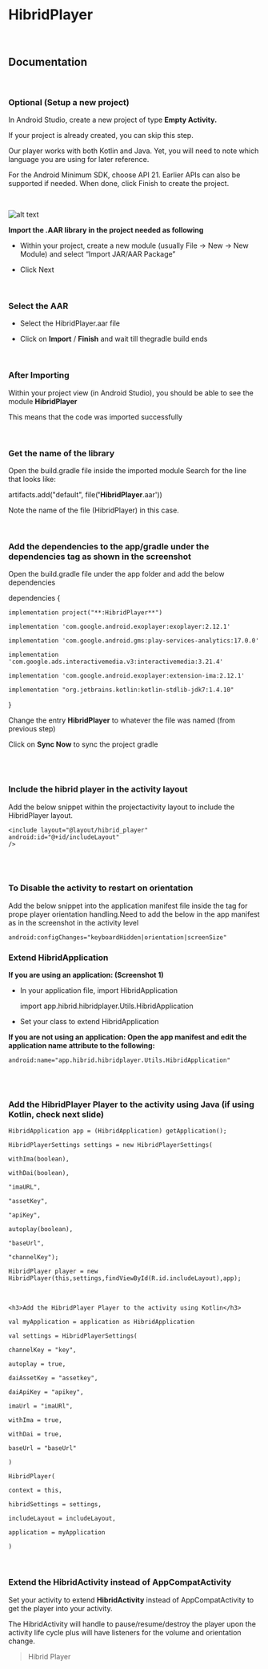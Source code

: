 

<h1>HibridPlayer</h1>
<br>
<h2>Documentation</h2>
<br>

<h3>Optional (Setup a new project)</h3>

In Android Studio, create a new project of type **Empty Activity.**

If your project is already created, you can skip this step.

Our player works with both Kotlin and Java. Yet, you will need to note which language you are using for later reference.

For the Android Minimum SDK, choose API 21. Earlier APIs can also be supported if needed. When done, click Finish to create the project.

<br>


![alt text](https://github.com/hibridmedia/hiplayer-android/edit/main/readmeimages/1.png)



**Import the .AAR library in the project needed as following**

* Within your project, create a new module (usually File -> New -> New Module) and select “Import JAR/AAR Package”

* Click Next

<br>

<h3>Select the AAR</h3>

* Select the HibridPlayer.aar file

* Click on **Import** / **Finish** and wait till thegradle build ends

<br>

<h3>After Importing</h3>


Within your project view (in Android Studio), you should be able to see the module **HibridPlayer**

This means that the code was imported successfully

<br>

<h3>Get the name of the library</h3>

Open the build.gradle file inside the imported module Search for the line that looks like:

artifacts.add("default", file(**'HibridPlayer**.aar'))

Note the name of the file (HibridPlayer) in this case.

<br>

<h3>Add the dependencies to the app/gradle under the dependencies tag as shown in the screenshot</h3>

 Open the build.gradle file under the app folder and add the below dependencies

dependencies {

	implementation project("**:HibridPlayer**")

	implementation 'com.google.android.exoplayer:exoplayer:2.12.1'

	implementation 'com.google.android.gms:play-services-analytics:17.0.0'

	implementation 'com.google.ads.interactivemedia.v3:interactivemedia:3.21.4'

	implementation 'com.google.android.exoplayer:extension-ima:2.12.1'

	implementation "org.jetbrains.kotlin:kotlin-stdlib-jdk7:1.4.10"

}

Change the entry **HibridPlayer** to whatever the file was named (from previous step)

Click on **Sync Now** to sync the project gradle


<br>
<br>


<h3>Include the hibrid player in the activity layout</h3>

Add the below snippet within the projectactivity layout to include the HibridPlayer layout.

	<include layout="@layout/hibrid_player"
	android:id="@+id/includeLayout"
	/>


<br><br>

<h3>To Disable the activity to restart on orientation</h3>

Add the below snippet into the application manifest file inside the <activity> tag for prope player orientation handling.Need to add the below in the app manifest as in the screenshot in the activity level

	android:configChanges="keyboardHidden|orientation|screenSize"


<h3>Extend HibridApplication</h3>

**If you are using an application: (Screenshot 1)**

- In your application file, import HibridApplication

	import app.hibrid.hibridplayer.Utils.HibridApplication

-  Set your class to extend HibridApplication

**If you are not using an application: Open the app manifest and edit the application name attribute to the following:**

	android:name="app.hibrid.hibridplayer.Utils.HibridApplication"



<br><br>
	
<h3>Add the HibridPlayer Player to the activity using Java (if using Kotlin, check next slide)</h3>

	HibridApplication app = (HibridApplication) getApplication();

	HibridPlayerSettings settings = new HibridPlayerSettings(

	withIma(boolean),

	withDai(boolean),

	"imaURL",

	"assetKey",

	"apiKey",

	autoplay(boolean),

	"baseUrl",

	"channelKey");

	HibridPlayer player = new HibridPlayer(this,settings,findViewById(R.id.includeLayout),app);



<br>

	<h3>Add the HibridPlayer Player to the activity using Kotlin</h3>

	val myApplication = application as HibridApplication

	val settings = HibridPlayerSettings(

	channelKey = "key",

	autoplay = true,

	daiAssetKey = "assetkey",

	daiApiKey = "apikey",

	imaUrl = "imaURl",

	withIma = true,

	withDai = true,

	baseUrl = "baseUrl"

	)

	HibridPlayer(

	context = this,

	hibridSettings = settings,

	includeLayout = includeLayout,

	application = myApplication

	)


<br>


<h3>Extend the HibridActivity instead of AppCompatActivity</h3>

Set your activity to extend **HibridActivity** instead of AppCompatActivity to get the player into your activity.

The HibridActivity will handle to pause/resume/destroy the player upon the activity life cycle plus will have listeners for the volume and orientation change.

> Hibrid Player 
